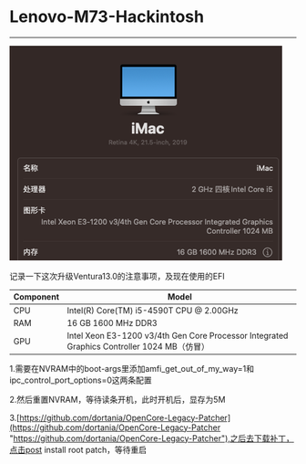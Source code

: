 # Lenovo-M73-Hackintosh

***

![](Resources/image_Bx1hslD63Z.png)

记录一下这次升级Ventura13.0的注意事项，及现在使用的EFI

| Component | Model                                                                                   |
| --------- | --------------------------------------------------------------------------------------- |
| CPU       | Intel(R) Core(TM) i5-4590T CPU @ 2.00GHz                                                |
| RAM       | 16 GB 1600 MHz DDR3                                                                     |
| GPU       | Intel Xeon E3-1200 v3/4th Gen Core Processor Integrated Graphics Controller 1024 MB（仿冒） |

1.需要在NVRAM中的boot-args里添加amfi\_get\_out\_of\_my\_way=1和ipc\_control\_port\_options=0这两条配置

2.然后重置NVRAM，等待读条开机，此时开机后，显存为5M

3.[https://github.com/dortania/OpenCore-Legacy-Patcher](https://github.com/dortania/OpenCore-Legacy-Patcher "https://github.com/dortania/OpenCore-Legacy-Patcher"),之后去下载补丁，点击post install root patch，等待重启


